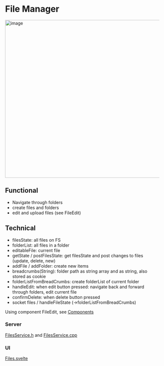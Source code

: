 # File Manager

<img width="516" alt="image" src="https://github.com/user-attachments/assets/49dda0bb-1905-4e36-9e12-42d73de7490b" />

## Functional

* Navigate through folders
* create files and folders
* edit and upload files (see FileEdit)

## Technical

* filesState: all files on FS
* folderList: all files in a folder
* editableFile: current file
* getState / postFilesState: get filesState and post changes to files (update, delete, new)
* addFile / addFolder: create new items
* breadcrumbs(String): folder path as string array and as string, also stored as cookie
* folderListFromBreadCrumbs: create folderList of current folder
* handleEdit: when edit button pressed: navigate back and forward through folders, edit current file
* confirmDelete: when delete button pressed
* socket files / handleFileState (->folderListFromBreadCrumbs)

Using component FileEdit, see [Components](https://moonmodules.org/MoonLight/components/#fileedit)

### Server

[FilesService.h](https://github.com/ewowi/MoonBase/blob/main/src/custom/FilesService.h) and [FilesService.cpp](https://github.com/ewowi/MoonBase/blob/main/src/custom/FilesService.cpp)

### UI

[Files.svelte](https://github.com/ewowi/MoonBase/blob/main/interface/src/routes/moonbase/files/Files.svelte)
